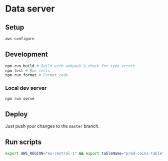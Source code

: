 # Data server

## Setup
```bash
aws configure
```

## Development
```bash
npm run build # Build with webpack & check for type errors
npm test # Run tests
npm run format # Format code
```

### Local dev server
```bash
npm run serve
```

## Deploy
Just push your changes to the `master` branch.

## Run scripts
```bash
export AWS_REGION="eu-central-1" && export tableName="prod-coins-table" && npx ts-node src/cli/SCRIPT.ts
```
